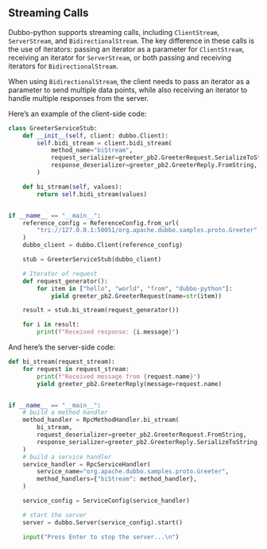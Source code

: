 ## Streaming Calls

Dubbo-python supports streaming calls, including `ClientStream`, `ServerStream`, and `BidirectionalStream`. The key difference in these calls is the use of iterators: passing an iterator as a parameter for `ClientStream`, receiving an iterator for `ServerStream`, or both passing and receiving iterators for `BidirectionalStream`.

When using `BidirectionalStream`, the client needs to pass an iterator as a parameter to send multiple data points, while also receiving an iterator to handle multiple responses from the server.

Here’s an example of the client-side code:

```python
class GreeterServiceStub:
    def __init__(self, client: dubbo.Client):
        self.bidi_stream = client.bidi_stream(
            method_name="biStream",
            request_serializer=greeter_pb2.GreeterRequest.SerializeToString,
            response_deserializer=greeter_pb2.GreeterReply.FromString,
        )

    def bi_stream(self, values):
        return self.bidi_stream(values)


if __name__ == "__main__":
    reference_config = ReferenceConfig.from_url(
        "tri://127.0.0.1:50051/org.apache.dubbo.samples.proto.Greeter"
    )
    dubbo_client = dubbo.Client(reference_config)

    stub = GreeterServiceStub(dubbo_client)

    # Iterator of request
    def request_generator():
        for item in ["hello", "world", "from", "dubbo-python"]:
            yield greeter_pb2.GreeterRequest(name=str(item))

    result = stub.bi_stream(request_generator())

    for i in result:
        print(f"Received response: {i.message}")
```

And here’s the server-side code:

```python
def bi_stream(request_stream):
    for request in request_stream:
        print(f"Received message from {request.name}")
        yield greeter_pb2.GreeterReply(message=request.name)


if __name__ == "__main__":
    # build a method handler
    method_handler = RpcMethodHandler.bi_stream(
        bi_stream,
        request_deserializer=greeter_pb2.GreeterRequest.FromString,
        response_serializer=greeter_pb2.GreeterReply.SerializeToString,
    )
    # build a service handler
    service_handler = RpcServiceHandler(
        service_name="org.apache.dubbo.samples.proto.Greeter",
        method_handlers={"biStream": method_handler},
    )

    service_config = ServiceConfig(service_handler)

    # start the server
    server = dubbo.Server(service_config).start()

    input("Press Enter to stop the server...\n")
```

